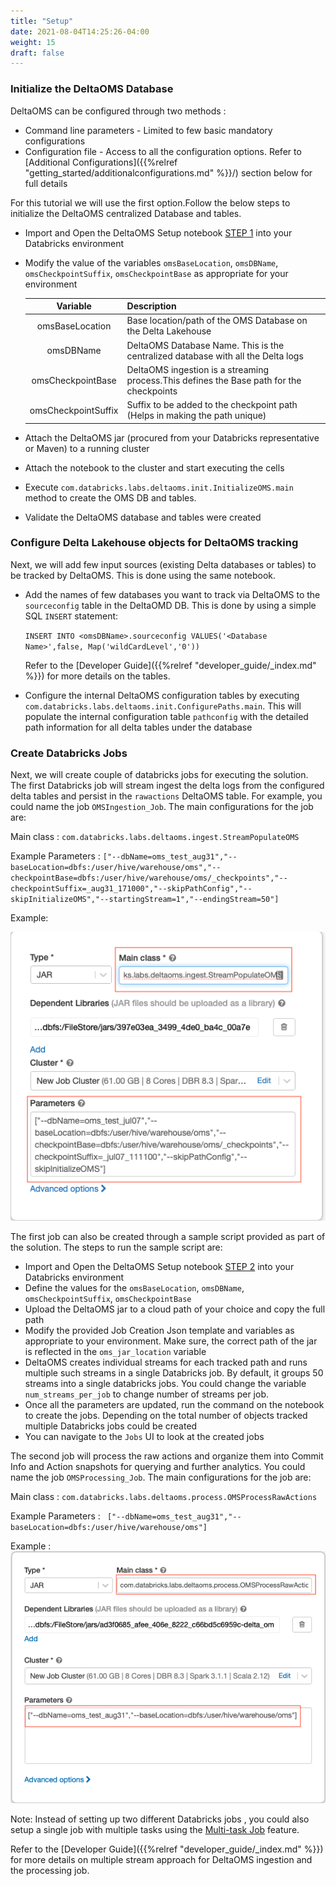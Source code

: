 ```yaml
---
title: "Setup"
date: 2021-08-04T14:25:26-04:00
weight: 15
draft: false
---
```


### Initialize the DeltaOMS Database

DeltaOMS can be configured through two methods :
- Command line parameters - Limited to few basic mandatory configurations
- Configuration file - Access to all the configuration options. Refer to 
   [Additional Configurations]({{%relref "getting_started/additionalconfigurations.md" %}}/) section below for full details

For this tutorial we will use the first option.Follow the below steps to initialize the 
DeltaOMS centralized Database and tables.

- Import and Open the DeltaOMS Setup notebook [STEP 1](/assets/OMS_Setup_STEP1.scala) into 
  your Databricks environment
- Modify the value of the variables `omsBaseLocation`, `omsDBName`, 
`omsCheckpointSuffix`, `omsCheckpointBase` as appropriate for your environment

  | Variable | Description |
  | :-----------: | :----------- |
  | omsBaseLocation | Base location/path of the OMS Database on the Delta Lakehouse |
  | omsDBName | DeltaOMS Database Name. This is the centralized database with all the Delta logs |
  | omsCheckpointBase | DeltaOMS ingestion is a streaming process.This defines the Base path for the checkpoints |
  | omsCheckpointSuffix | Suffix to be added to the checkpoint path (Helps in making the path unique) |

- Attach the DeltaOMS jar (procured from your Databricks representative or Maven) to a running cluster
- Attach the notebook to the cluster and start executing the cells
- Execute `com.databricks.labs.deltaoms.init.InitializeOMS.main` method to create the OMS DB and tables.
- Validate the DeltaOMS database and tables were created

### Configure Delta Lakehouse objects for DeltaOMS tracking

Next, we will add few input sources (existing Delta databases or tables) to be tracked by DeltaOMS.
This is done using the same notebook.

- Add the names of few databases you want to track via DeltaOMS to the `sourceconfig` table in the DeltaOMD DB. 
  This is done by using a simple SQL `INSERT` statement: 
  
  `INSERT INTO <omsDBName>.sourceconfig VALUES('<Database Name>',false, Map('wildCardLevel','0'))`
   
   Refer to the [Developer Guide]({{%relref "developer_guide/_index.md" %}}) for more details on the tables.
   
- Configure the internal DeltaOMS configuration tables by executing 
  `com.databricks.labs.deltaoms.init.ConfigurePaths.main`. 
  This will populate the internal configuration table `pathconfig` with the detailed path 
  information for all delta tables under the database
  
### Create Databricks Jobs
Next, we will create couple of databricks jobs for executing the solution. The first Databricks job
will stream ingest the delta logs from the configured delta tables and persist in the `rawactions` DeltaOMS table. 
For example, you could name the job `OMSIngestion_Job`. The main configurations for the job are:

Main class : `com.databricks.labs.deltaoms.ingest.StreamPopulateOMS` 

Example Parameters : `
["--dbName=oms_test_aug31","--baseLocation=dbfs:/user/hive/warehouse/oms","--checkpointBase=dbfs:/user/hive/warehouse/oms/_checkpoints","--checkpointSuffix=_aug31_171000","--skipPathConfig","--skipInitializeOMS","--startingStream=1","--endingStream=50"]
`

Example:

![Delta OMS Streaming Ingestion Job](/images/DeltaOMS_Ingestion_Job_1.png)

The first job can also be created through a sample script provided as part of the solution. The steps to run the sample script are:
- Import and Open the DeltaOMS Setup notebook [STEP 2](/assets/OMS_Setup_STEP2.py) into 
  your Databricks environment
- Define the values for the `omsBaseLocation`, `omsDBName`, `omsCheckpointSuffix`, `omsCheckpointBase` 
- Upload the DeltaOMS jar to a cloud path of your choice and copy the full path
- Modify the provided Job Creation Json template and variables as appropriate to your environment. 
  Make sure, the correct path of the jar is reflected in the `oms_jar_location` variable
- DeltaOMS creates individual streams for each tracked path and runs multiple such streams in a
  single Databricks job. By default, it groups 50 streams into a single databricks jobs. 
  You could change the variable `num_streams_per_job` to change number of streams per job.
- Once all the parameters are updated, run the command on the notebook to create the jobs. 
  Depending on the total number of objects tracked multiple Databricks jobs could be created
- You can navigate to the `Jobs` UI to look at the created jobs

The second job will process the raw actions and organize them into Commit Info and Action snapshots for querying and further analytics.
You could name the job `OMSProcessing_Job`. The main configurations for the job are: 

Main class : `com.databricks.labs.deltaoms.process.OMSProcessRawActions` 

Example Parameters : `
["--dbName=oms_test_aug31","--baseLocation=dbfs:/user/hive/warehouse/oms"]`

Example : 
![Delta OMS Processing Job](/images/DeltaOMS_Process_Job_1.png)

Note: Instead of setting up two different Databricks jobs , you could also setup a single job 
with multiple tasks using the [Multi-task Job](https://docs.databricks.com/data-engineering/jobs/index.html) feature.

Refer to the [Developer Guide]({{%relref "developer_guide/_index.md" %}}) for more details on multiple stream approach 
for DeltaOMS ingestion and the processing job.